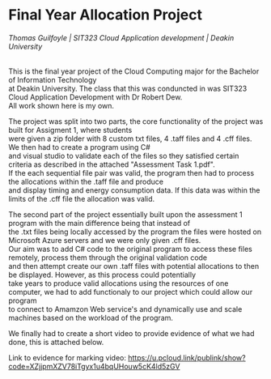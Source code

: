 # Final Year Allocation Project <br />
###### Thomas Guilfoyle | SIT323 Cloud Application development | Deakin University

This is the final year project of the Cloud Computing major for the Bachelor of Information Technology <br />
at Deakin University. The class that this was conduncted in was SIT323 Cloud Application Development with Dr Robert Dew. <br />
All work shown here is my own. <br />

The project was split into two parts, the core functionality of the project was built for Assigment 1, where students <br />
were given a zip folder with 8 custom txt files, 4 .taff files and 4 .cff files. We then had to create a program using C# <br />
and visual studio to validate each of the files so they satisfied certain criteria as described in the attached "Assessment Task 1.pdf". <br />
If the each sequential file pair was valid, the program then had to process the allocations within the .taff file and produce <br />
and display timing and energy consumption data. If this data was within the limits of the .cff file the allocation was valid.

The second part of the project essentially built upon the assessment 1 program with the main difference being that instead of <br />
the .txt files being locally accessed by the program the files were hosted on Microsoft Azure servers and we were only given .cff files. <br />
Our aim was to add C# code to the original program to access these files remotely, process them through the original validation code <br />
and then attempt create our own .taff files with potential allocations to then be displayed. However, as this process could potentially <br />
take years to produce valid allocations using the resources of one computer, we had to add functionaly to our project which could allow our program <br />
to connect to Amamzon Web service's and dynamically use and scale machines based on the workload of the program.

We finally had to create a short video to provide evidence of what we had done, this is attached below.


Link to evidence for marking video: https://u.pcloud.link/publink/show?code=XZjjpmXZV78iTgyx1u4bqUHouw5cK4ld5zGV
